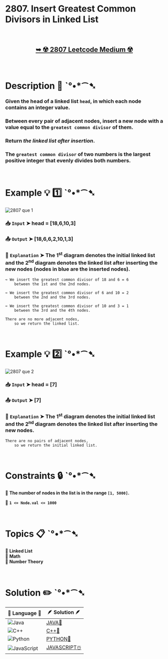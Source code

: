 # 2807. Insert Greatest Common Divisors in Linked List

</br>

<h2 align="center"> 

<a href="https://leetcode.com/problems/insert-greatest-common-divisors-in-linked-list/description/?envType=daily-question&envId=2024-09-10"><strong>➥ ☢️ 2807 Leetcode Medium ☢️ </strong></a>
</h2>

</br>

# Description 📜 ˋ°•*⁀➷

### Given the head of a linked list `head`, in which each node contains an integer value.

### Between every pair of adjacent nodes, insert a new node with a value equal to the `greatest common divisor` of them.

### Return *the linked list after insertion*.

### The `greatest common divisor` of two numbers is the largest positive integer that evenly divides both numbers.

</br>

# Example 💡 1️⃣ ˋ°•*⁀➷

![2807 que 1](https://github.com/user-attachments/assets/ab037c90-640b-4ab8-a45f-e99c77ab14bc)

  ### 📥 `Input`  ➤ head = [18,6,10,3]

  ### 📤 `Output`  ➤ [18,6,6,2,10,1,3]

  ### 🔦 `Explanation`  ➤ The 1<sup>st</sup> diagram denotes the initial linked list and the 2<sup>nd</sup> diagram denotes the linked list after inserting the new nodes (nodes in blue are the inserted nodes).

    ➺ We insert the greatest common divisor of 18 and 6 = 6 
        between the 1st and the 2nd nodes.

    ➺ We insert the greatest common divisor of 6 and 10 = 2 
        between the 2nd and the 3rd nodes.

    ➺ We insert the greatest common divisor of 10 and 3 = 1 
        between the 3rd and the 4th nodes.

    There are no more adjacent nodes, 
        so we return the linked list.

</br>

# Example 💡 2️⃣ ˋ°•*⁀➷

![2807 que 2](https://github.com/user-attachments/assets/72dd7acc-bd9a-4631-be7d-8e13209c72d4)

  ### 📥 `Input` ➤ head = [7]

  ### 📤 `Output`  ➤  [7]

  ### 🔦 `Explanation` ➤ The 1<sup>st</sup> diagram denotes the initial linked list and the 2<sup>nd</sup> diagram denotes the linked list after inserting the new nodes.

    There are no pairs of adjacent nodes, 
        so we return the initial linked list.

</br>

# Constraints 🔒 ˋ°•*⁀➷

🔹 **The number of nodes in the list is in the range `[1, 5000]`.** </br>

🔹 **`1 <= Node.val <= 1000`** </br>

</br>

# Topics 📋 ˋ°•*⁀➷

🔸 **Linked List**  </br>
🔸 **Math**  </br>
🔸 **Number Theory**  </br>

</br>

# Solution ✏️ ˋ°•*⁀➷

| 📒 Language 📒  | 🪶 Solution 🪶 |
| ------------- | ------------- |
|  ![Java](https://img.shields.io/badge/java-%23ED8B00.svg?style=for-the-badge&logo=openjdk&logoColor=white)  | [JAVA🍁](https://github.com/Prakhar-002/LEETCODE/blob/main/%F0%9F%93%9C%20Daily%20Challange%20%F0%9F%92%A1/09%20September%20%F0%9F%8D%82%202024/10%20-%2009%20-%202024%20---%202807.%20Insert%20Greatest%20Common%20Divisors%20in%20Linked%20List%20%E2%98%83%EF%B8%8F%20%F0%9F%8D%81%20%F0%9F%8D%B0%20%F0%9F%8E%B2/%F0%9F%8D%81JAVA-2807-InsertGreatestCommonDivisorsInLinkedList.java) |
|  ![C++](https://img.shields.io/badge/c++-%2300599C.svg?style=for-the-badge&logo=c%2B%2B&logoColor=white)  | [C++🎲](https://github.com/Prakhar-002/LEETCODE/blob/main/%F0%9F%93%9C%20Daily%20Challange%20%F0%9F%92%A1/09%20September%20%F0%9F%8D%82%202024/10%20-%2009%20-%202024%20---%202807.%20Insert%20Greatest%20Common%20Divisors%20in%20Linked%20List%20%E2%98%83%EF%B8%8F%20%F0%9F%8D%81%20%F0%9F%8D%B0%20%F0%9F%8E%B2/%F0%9F%8E%B2CPP-2807-InsertGreatestCommonDivisorsInLinkedList.cpp)  |
|  ![Python](https://img.shields.io/badge/python-3670A0?style=for-the-badge&logo=python&logoColor=ffdd54)    | [PYTHON🍰](https://github.com/Prakhar-002/LEETCODE/blob/main/%F0%9F%93%9C%20Daily%20Challange%20%F0%9F%92%A1/09%20September%20%F0%9F%8D%82%202024/10%20-%2009%20-%202024%20---%202807.%20Insert%20Greatest%20Common%20Divisors%20in%20Linked%20List%20%E2%98%83%EF%B8%8F%20%F0%9F%8D%81%20%F0%9F%8D%B0%20%F0%9F%8E%B2/%F0%9F%8D%B0PYTHON-2807-InsertGreatestCommonDivisorsInLinkedList.pyhttps://github.com/Prakhar-002/LEETCODE/blob/main/%F0%9F%93%9C%20Daily%20Challange%20%F0%9F%92%A1/09%20September%20%F0%9F%8D%82%202024/10%20-%2009%20-%202024%20---%202807.%20Insert%20Greatest%20Common%20Divisors%20in%20Linked%20List%20%E2%98%83%EF%B8%8F%20%F0%9F%8D%81%20%F0%9F%8D%B0%20%F0%9F%8E%B2/%F0%9F%8D%B0PYTHON-2807-InsertGreatestCommonDivisorsInLinkedList.py) |
| ![JavaScript](https://img.shields.io/badge/javascript-%23323330.svg?style=for-the-badge&logo=javascript&logoColor=%23F7DF1E)   | [JAVASCRIPT☃️](https://github.com/Prakhar-002/LEETCODE/blob/main/%F0%9F%93%9C%20Daily%20Challange%20%F0%9F%92%A1/09%20September%20%F0%9F%8D%82%202024/10%20-%2009%20-%202024%20---%202807.%20Insert%20Greatest%20Common%20Divisors%20in%20Linked%20List%20%E2%98%83%EF%B8%8F%20%F0%9F%8D%81%20%F0%9F%8D%B0%20%F0%9F%8E%B2/%E2%98%83%EF%B8%8FJAVASCRIPT-2807-InsertGreatestCommonDivisorsInLinkedList.js) |

